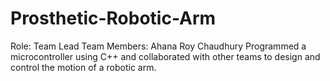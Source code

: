 # Prosthetic-Robotic-Arm  
Role: Team Lead
Team Members: Ahana Roy Chaudhury
Programmed a microcontroller using C++ and collaborated with other teams to design and control the motion of a robotic arm.
